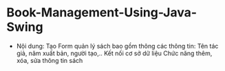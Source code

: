 # Book-Management-Using-Java-Swing
- Nội dung:
Tạo Form quản lý sách bao gồm thông các thông tin: Tên tác giả, năm xuất bản, người tạo,..
Kết nối cơ sở dữ liệu
Chức năng thêm, xóa, sửa thông tin sách
